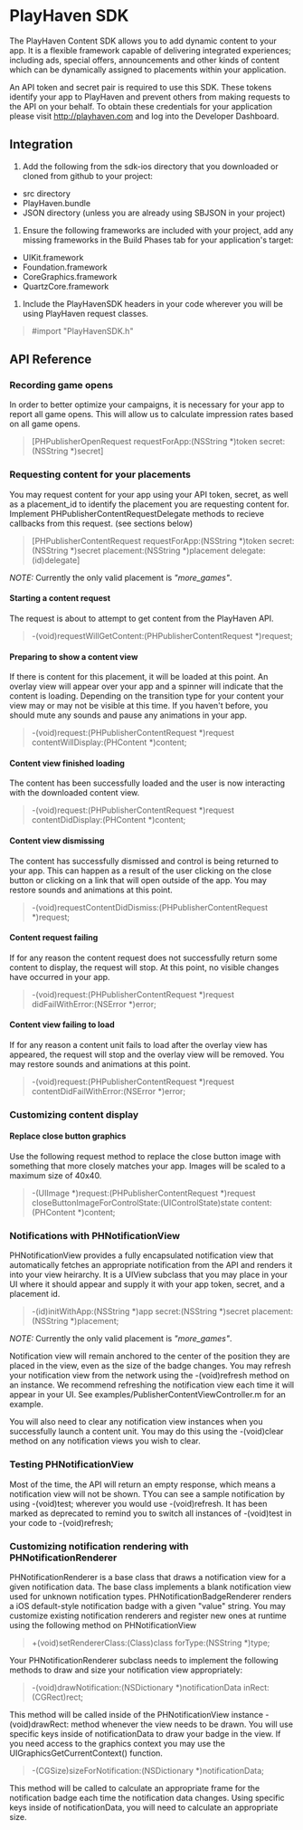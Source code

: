 PlayHaven SDK
==============

The PlayHaven Content SDK allows you to add dynamic content to your app. It is a flexible framework capable of delivering integrated experiences; including ads, special offers, announcements and other kinds of content which can be dynamically assigned to placements within your application.

An API token and secret pair is required to use this SDK. These tokens identify your app to PlayHaven and prevent others from making requests to the API on your behalf. To obtain these credentials for your application please visit http://playhaven.com and log into the Developer Dashboard.

Integration
-----------
1. Add the following from the sdk-ios directory that you downloaded or cloned from github to your project:
  * src directory  
  * PlayHaven.bundle
  * JSON directory (unless you are already using SBJSON in your project)
1. Ensure the following frameworks are included with your project, add any missing frameworks in the Build Phases tab for your application's target:
  * UIKit.framework
  * Foundation.framework
  * CoreGraphics.framework
  * QuartzCore.framework
1. Include the PlayHavenSDK headers in your code wherever you will be using PlayHaven request classes.

> \#import "PlayHavenSDK.h"

API Reference
-------------

### Recording game opens

In order to better optimize your campaigns, it is necessary for your app to report all game opens. This will allow us to calculate impression rates based on all game opens.

> [PHPublisherOpenRequest requestForApp:(NSString *)token secret:(NSString *)secret]

### Requesting content for your placements

You may request content for your app using your API token, secret, as well as a placement_id to identify the placement you are requesting content for. Implement PHPublisherContentRequestDelegate methods to recieve callbacks from this request. (see sections below)

> [PHPublisherContentRequest requestForApp:(NSString *)token secret:(NSString *)secret placement:(NSString *)placement delegate:(id)delegate]

*NOTE:* Currently the only valid placement is *"more_games"*.

#### Starting a content request

The request is about to attempt to get content from the PlayHaven API. 

> \-(void)requestWillGetContent:(PHPublisherContentRequest *)request;

#### Preparing to show a content view

If there is content for this placement, it will be loaded at this point. An overlay view will appear over your app and a spinner will indicate that the content is loading. Depending on the transition type for your content your view may or may not be visible at this time. If you haven't before, you should mute any sounds and pause any animations in your app. 

> \-(void)request:(PHPublisherContentRequest *)request contentWillDisplay:(PHContent *)content;

#### Content view finished loading

The content has been successfully loaded and the user is now interacting with the downloaded content view. 

> \-(void)request:(PHPublisherContentRequest *)request contentDidDisplay:(PHContent *)content;

#### Content view dismissing

The content has successfully dismissed and control is being returned to your app. This can happen as a result of the user clicking on the close button or clicking on a link that will open outside of the app. You may restore sounds and animations at this point.

> \-(void)requestContentDidDismiss:(PHPublisherContentRequest *)request;

#### Content request failing

If for any reason the content request does not successfully return some content to display, the request will stop. At this point, no visible changes have occurred in your app.

> \-(void)request:(PHPublisherContentRequest *)request didFailWithError:(NSError *)error;

#### Content view failing to load

If for any reason a content unit fails to load after the overlay view has appeared, the request will stop and the overlay view will be removed. You may restore sounds and animations at this point.

> \-(void)request:(PHPublisherContentRequest *)request contentDidFailWithError:(NSError *)error;

### Customizing content display

#### Replace close button graphics

Use the following request method to replace the close button image with something that more closely matches your app. Images will be scaled to a maximum size of 40x40.

> \-(UIImage *)request:(PHPublisherContentRequest *)request closeButtonImageForControlState:(UIControlState)state content:(PHContent *)content;

### Notifications with PHNotificationView

PHNotificationView provides a fully encapsulated notification view that automatically fetches an appropriate notification from the API and renders it into your view heirarchy. It is a UIView subclass that you may place in your UI where it should appear and supply it with your app token, secret, and a placement id.

> \-(id)initWithApp:(NSString *)app secret:(NSString *)secret placement:(NSString *)placement;

*NOTE:* Currently the only valid placement is *"more_games"*.

Notification view will remain anchored to the center of the position they are placed in the view, even as the size of the badge changes. You may refresh your notification view from the network using the -(void)refresh method on an instance. We recommend refreshing the notification view each time it will appear in your UI. See examples/PublisherContentViewController.m for an example.

You will also need to clear any notification view instances when you successfully launch a content unit. You may do this using the -(void)clear method on any notification views you wish to clear.

### Testing PHNotificationView

Most of the time, the API will return an empty response, which means a notification view will not be shown. TYou can see a sample notification by using -(void)test; wherever you would use -(void)refresh. It has been marked as deprecated to remind you to switch all instances of -(void)test in your code to -(void)refresh;

### Customizing notification rendering with PHNotificationRenderer

PHNotificationRenderer is a base class that draws a notification view for a given notification data. The base class implements a blank notification view used for unknown notification types. PHNotificationBadgeRenderer renders a iOS default-style notification badge with a given "value" string. You may customize existing notification renderers and register new ones at runtime using the following method on PHNotificationView

> \+(void)setRendererClass:(Class)class forType:(NSString *)type;

Your PHNotificationRenderer subclass needs to implement the following methods to draw and size your notification view appropriately:

> \-(void)drawNotification:(NSDictionary *)notificationData inRect:(CGRect)rect;

This method will be called inside of the PHNotificationView instance -(void)drawRect: method whenever the view needs to be drawn. You will use specific keys inside of notificationData to draw your badge in the view. If you need access to the graphics context you may use the UIGraphicsGetCurrentContext() function.

> \-(CGSize)sizeForNotification:(NSDictionary *)notificationData;

This method will be called to calculate an appropriate frame for the notification badge each time the notification data changes. Using specific keys inside of notificationData, you will need to calculate an appropriate size.

